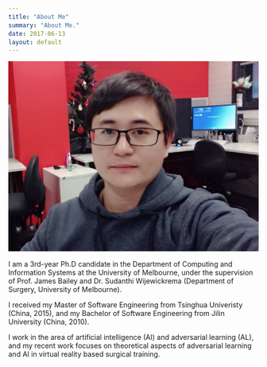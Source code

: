 ```yaml
---
title: "About Me"
summary: "About Me."
date: 2017-06-13
layout: default
---
```

![Researcher Portrait](assets/images/xingjunma.jpg "Xingjun Ma")

I am a 3rd-year Ph.D candidate in the Department of Computing and Information Systems at the University of Melbourne, under the supervision of Prof. James Bailey and Dr. Sudanthi Wijewickrema (Department of Surgery, University of Melbourne).

I received my Master of Software Engineering from Tsinghua Univeristy (China, 2015), and my Bachelor of Software Engineering from Jilin University (China, 2010).

I work in the area of artificial intelligence (AI) and adversarial learning (AL), and my recent work focuses on theoretical aspects of adversarial learning and AI in virtual reality based surgical training.